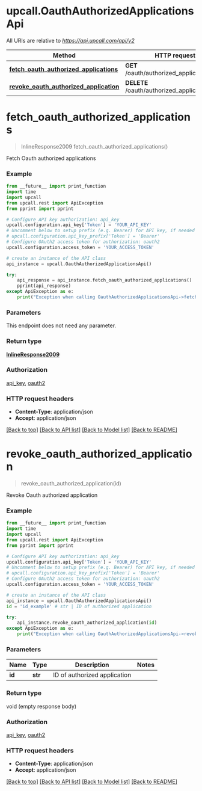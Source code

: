 # upcall.OauthAuthorizedApplicationsApi

All URIs are relative to *https://api.upcall.com/api/v2*

Method | HTTP request | Description
------------- | ------------- | -------------
[**fetch_oauth_authorized_applications**](OauthAuthorizedApplicationsApi.md#fetch_oauth_authorized_applications) | **GET** /oauth/authorized_applications | 
[**revoke_oauth_authorized_application**](OauthAuthorizedApplicationsApi.md#revoke_oauth_authorized_application) | **DELETE** /oauth/authorized_applications/{id} | 


# **fetch_oauth_authorized_applications**
> InlineResponse2009 fetch_oauth_authorized_applications()



Fetch Oauth authorized applications

### Example 
```python
from __future__ import print_function
import time
import upcall
from upcall.rest import ApiException
from pprint import pprint

# Configure API key authorization: api_key
upcall.configuration.api_key['Token'] = 'YOUR_API_KEY'
# Uncomment below to setup prefix (e.g. Bearer) for API key, if needed
# upcall.configuration.api_key_prefix['Token'] = 'Bearer'
# Configure OAuth2 access token for authorization: oauth2
upcall.configuration.access_token = 'YOUR_ACCESS_TOKEN'

# create an instance of the API class
api_instance = upcall.OauthAuthorizedApplicationsApi()

try: 
    api_response = api_instance.fetch_oauth_authorized_applications()
    pprint(api_response)
except ApiException as e:
    print("Exception when calling OauthAuthorizedApplicationsApi->fetch_oauth_authorized_applications: %s\n" % e)
```

### Parameters
This endpoint does not need any parameter.

### Return type

[**InlineResponse2009**](InlineResponse2009.md)

### Authorization

[api_key](../README.md#api_key), [oauth2](../README.md#oauth2)

### HTTP request headers

 - **Content-Type**: application/json
 - **Accept**: application/json

[[Back to top]](#) [[Back to API list]](../README.md#documentation-for-api-endpoints) [[Back to Model list]](../README.md#documentation-for-models) [[Back to README]](../README.md)

# **revoke_oauth_authorized_application**
> revoke_oauth_authorized_application(id)



Revoke Oauth authorized application

### Example 
```python
from __future__ import print_function
import time
import upcall
from upcall.rest import ApiException
from pprint import pprint

# Configure API key authorization: api_key
upcall.configuration.api_key['Token'] = 'YOUR_API_KEY'
# Uncomment below to setup prefix (e.g. Bearer) for API key, if needed
# upcall.configuration.api_key_prefix['Token'] = 'Bearer'
# Configure OAuth2 access token for authorization: oauth2
upcall.configuration.access_token = 'YOUR_ACCESS_TOKEN'

# create an instance of the API class
api_instance = upcall.OauthAuthorizedApplicationsApi()
id = 'id_example' # str | ID of authorized application

try: 
    api_instance.revoke_oauth_authorized_application(id)
except ApiException as e:
    print("Exception when calling OauthAuthorizedApplicationsApi->revoke_oauth_authorized_application: %s\n" % e)
```

### Parameters

Name | Type | Description  | Notes
------------- | ------------- | ------------- | -------------
 **id** | **str**| ID of authorized application | 

### Return type

void (empty response body)

### Authorization

[api_key](../README.md#api_key), [oauth2](../README.md#oauth2)

### HTTP request headers

 - **Content-Type**: application/json
 - **Accept**: application/json

[[Back to top]](#) [[Back to API list]](../README.md#documentation-for-api-endpoints) [[Back to Model list]](../README.md#documentation-for-models) [[Back to README]](../README.md)

